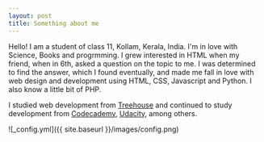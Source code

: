 ```yaml
---
layout: post
title: Something about me
---
```


Hello! I am a student of class 11, Kollam, Kerala, India. I'm in love with Science, Books and progrmming. I grew interested in HTML when my friend, when in 6th, asked a question on the topic to me. I was determined to find the answer, which I found eventually, and made me fall in love with web design and development using HTML, CSS, Javascript and Python. I also know a little bit of PHP. 

I studied web development from [Treehouse](https://teamtreehouse.com) and continued to study development from [Codecademy](http://codecademy.com), [Udacity](http://udacity.com), among others.

![_config.yml]({{ site.baseurl }}/images/config.png)
